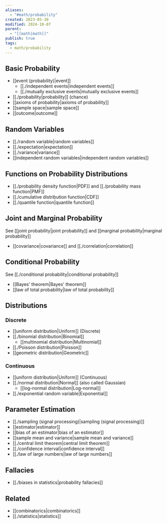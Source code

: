 ```yaml
---
aliases:
  - "#math/probability"
created: 2023-05-30
modified: 2024-10-07
parent:
  - "[[math|math]]"
publish: true
tags:
  - math/probability
---
```

## Basic Probability
- [[event (probability)|event]]
  - [[./independent events|independent events]]
  - [[./mutually exclusive events|mutually exclusive events]]
- [[./probability|probability]] (chance)
- [[axioms of probability|axioms of probability]]
- [[sample space|sample space]]
- [[outcome|outcome]]

## Random Variables
- [[./random variable|random variables]]
- [[./expectation|expectation]]
- [[./variance|variance]]
- [[independent random variables|independent random variables]]

## Functions on Probability Distributions
- [[./probability density function|PDF]] and [[./probability mass function|PMF]]
- [[./cumulative distribution function|CDF]]
- [[./quantile function|quantile function]]

## Joint and Marginal Probability
See [[joint probability|joint probability]] and [[marginal probability|marginal probability]]
- [[covariance|covariance]] and [[./correlation|correlation]]

## Conditional Probability
See [[./conditional probability|conditional probability]]
- [[Bayes' theorem|Bayes' theorem]]
- [[law of total probability|law of total probability]]
## Distributions
### Discrete
- [[uniform distribution|Uniform]] (Discrete)
- [[./binomial distribution|Binomial]]
  - [[multinomial distribution|Multinomial]]
- [[./Poisson distribution|Poisson]]
- [[geometric distribution|Geometric]]
### Continuous
- [[uniform distribution|Uniform]] (Continuous)
- [[./normal distribution|Normal]] (also called Gaussian)
  - [[log-normal distribution|Log-normal]]
- [[./exponential random variable|Exponential]]

## Parameter Estimation
- [[./sampling (signal processing)|sampling (signal processing)]]
- [[estimator|estimator]]
- [[bias of an estimator|bias of an estimator]]
- [[sample mean and variance|sample mean and variance]]
- [[./central limit theorem|central limit theorem]]
- [[./confidence interval|confidence interval]]
- [[./law of large numbers|law of large numbers]]
## Fallacies
- [[./biases in statistics|probability fallacies]]

## Related
- [[combinatorics|combinatorics]]
- [[./statistics|statistics]]
